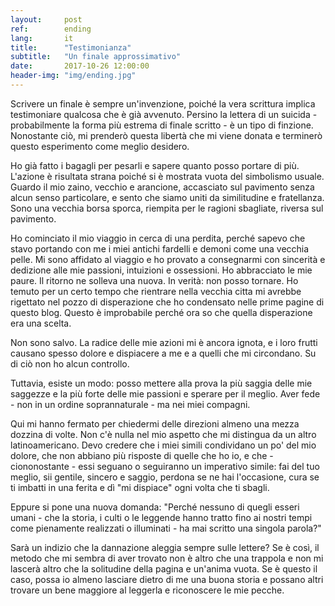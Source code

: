 ```yaml
---
layout:     post
ref:		ending
lang: 		it
title:      "Testimonianza"
subtitle:   "Un finale approssimativo"
date:       2017-10-26 12:00:00
header-img: "img/ending.jpg"
---
```


Scrivere un finale è sempre un'invenzione, poiché la vera scrittura implica testimoniare qualcosa che è già avvenuto. Persino la lettera di un suicida - probabilmente la forma più estrema di finale scritto - è un tipo di finzione. Nonostante ciò, mi prenderò questa libertà che mi viene donata e terminerò questo esperimento come meglio desidero.

Ho già fatto i bagagli per pesarli e sapere quanto posso portare di più. L'azione è risultata strana poiché si è mostrata vuota del simbolismo usuale. Guardo il mio zaino, vecchio e arancione, accasciato sul pavimento senza alcun senso particolare, e sento che siamo uniti da similitudine e fratellanza. Sono una vecchia borsa sporca, riempita per le ragioni sbagliate, riversa sul pavimento.

Ho cominciato il mio viaggio in cerca di una perdita, perché sapevo che stavo portando con me i miei antichi fardelli e demoni come una vecchia pelle. Mi sono affidato al viaggio e ho provato a consegnarmi con sincerità e dedizione alle mie passioni, intuizioni e ossessioni. Ho abbracciato le mie paure. Il ritorno ne solleva una nuova. In verità: non posso tornare. Ho temuto per un certo tempo che rientrare nella vecchia citta mi avrebbe rigettato nel pozzo di disperazione che ho condensato nelle prime pagine di questo blog. Questo è improbabile perché ora so che quella disperazione era una scelta.

Non sono salvo. La radice delle mie azioni mi è ancora ignota, e i loro frutti causano spesso dolore e dispiacere a me e a quelli che mi circondano. Su di ciò non ho alcun controllo.

Tuttavia, esiste un modo: posso mettere alla prova la più saggia delle mie saggezze e la più forte delle mie passioni e sperare per il meglio. Aver fede - non in un ordine soprannaturale - ma nei miei compagni.

Qui mi hanno fermato per chiedermi delle direzioni almeno una mezza dozzina di volte. Non c'è nulla nel mio aspetto che mi distingua da un altro latinoamericano. Devo credere che i miei simili condividano un po' del mio dolore, che non abbiano più risposte di quelle che ho io, e che - ciononostante - essi seguano o seguiranno un imperativo simile: fai del tuo meglio, sii gentile, sincero e saggio, perdona se ne hai l'occasione, cura se ti imbatti in una ferita e dì "mi dispiace" ogni volta che ti sbagli.

Eppure si pone una nuova domanda: "Perché nessuno di quegli esseri umani - che la storia, i culti o le leggende hanno tratto fino ai nostri tempi come pienamente realizzati o illuminati - ha mai scritto una singola parola?"

Sarà un indizio che la dannazione aleggia sempre sulle lettere? Se è così, il metodo che mi sembra di aver trovato non è altro che una trappola e non mi lascerà altro che la solitudine della pagina e un'anima vuota. Se è questo il caso, possa io almeno lasciare dietro di me una buona storia e possano altri trovare un bene maggiore al leggerla e riconoscere le mie pecche.